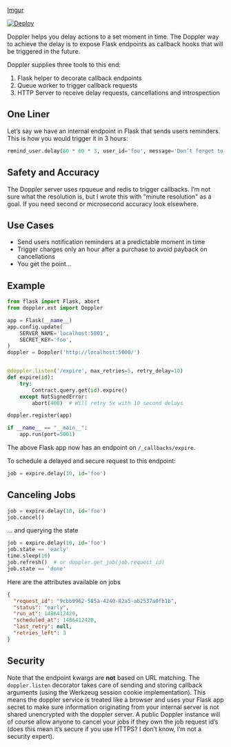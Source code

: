 [Imgur](http://i.imgur.com/S4755pO.png)

[![Deploy](https://www.herokucdn.com/deploy/button.svg)](https://heroku.com/deploy)

Doppler helps you delay actions to a set moment in time. The Doppler way to
achieve the delay is to expose Flask endpoints as callback hooks that will be
triggered in the future.

Doppler supplies three tools to this end:

1. Flask helper to decorate callback endpoints
2. Queue worker to trigger callback requests
3. HTTP Server to receive delay requests, cancellations and introspection

## One Liner

Let’s say we have an internal endpoint in Flask that sends users reminders. This
is how you would trigger it in 3 hours:

```python
remind_user.delay(60 * 60 * 3, user_id='foo', message='Don’t forget to buy milk')
```

## Safety and Accuracy

The Doppler server uses rpqueue and redis to trigger callbacks. I’m not sure
what the resolution is, but I wrote this with "minute resolution" as a goal. If
you need second or microsecond accuracy look elsewhere.

## Use Cases

+ Send users notification reminders at a predictable moment in time
+ Trigger charges only an hour after a purchase to avoid payback on cancellations
+ You get the point...

## Example

```python
from flask import Flask, abort
from doppler.ext import Doppler

app = Flask(__name__)
app.config.update(
    SERVER_NAME='localhost:5001',
    SECRET_KEY='foo',
)
doppler = Doppler('http://localhost:5000/')


@doppler.listen('/expire', max_retries=5, retry_delay=10)
def expire(id):
    try:
        Contract.query.get(id).expire()
    except NotSignedError:
        abort(400)  # Will retry 5x with 10 second delays

doppler.register(app)

if __name__ == "__main__":
    app.run(port=5001)
```

The above Flask app now has an endpoint on `/_callbacks/expire`.

To schedule a delayed and secure request to this endpoint:

```python
job = expire.delay(10, id='foo')
```

## Canceling Jobs

```python
job = expire.delay(10, id='foo')
job.cancel()
```

... and querying the state

```python
job = expire.delay(10, id='foo')
job.state == 'early'
time.sleep(10)
job.refresh()  # or doppler.get_job(job.request_id)
job.state == 'done'
```

Here are the attributes available on jobs

```json
{
  "request_id": "9cbb9962-585a-4240-82a5-ab2537a0fb1b",
  "status": "early",
  "run_at": 1486412420,
  "scheduled_at": 1486412420,
  "last_retry": null,
  "retries_left": 3
}
```

## Security

Note that the endpoint kwargs are **not** based on URL matching. The
`doppler.listen` decorator takes care of sending and storing callback arguments
(using the Werkzeug session cookie implementation). This means the doppler
service is treated like a browser and uses your Flask app secret to make sure
information originating from your internal server is not shared unencrypted with
the doppler server. A public Doppler instance will of course allow anyone to
cancel your jobs if they own the job request id’s (does this mean it’s secure if
you use HTTPS? I don’t know, I’m not a security expert).
